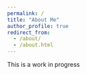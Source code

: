 ```yaml
---
permalink: /
title: "About Me"
author_profile: true
redirect_from: 
  - /about/
  - /about.html
---
```


This is a work in progress
